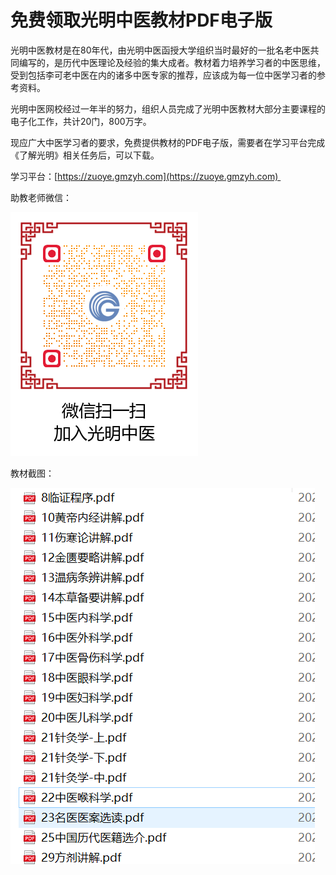 # 免费领取光明中医教材PDF电子版

光明中医教材是在80年代，由光明中医函授大学组织当时最好的一批名老中医共同编写的，是历代中医理论及经验的集大成者。教材着力培养学习者的中医思维，受到包括李可老中医在内的诸多中医专家的推荐，应该成为每一位中医学习者的参考资料。

光明中医网校经过一年半的努力，组织人员完成了光明中医教材大部分主要课程的电子化工作，共计20门，800万字。

现应广大中医学习者的要求，免费提供教材的PDF电子版，需要者在学习平台完成《了解光明》相关任务后，可以下载。

学习平台：[https://zuoye.gmzyh.com](https://zuoye.gmzyh.com) 

助教老师微信：

![](img/lianxi2.png)

教材截图：



![](img/pdf.png)